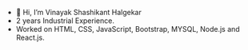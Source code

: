 - 👋 Hi, I’m Vinayak Shashikant Halgekar
- 2 years Industrial Experience. 
- Worked on HTML, CSS, JavaScript, Bootstrap, MYSQL, Node.js and React.js.
 
<!---
Vinaayakk97/Vinaayakk97 is a ✨ special ✨ repository because its `README.md` (this file) appears on your GitHub profile.
You can click the Preview link to take a look at your changes.
--->
